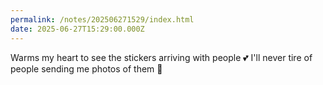 ```yaml
---
permalink: /notes/202506271529/index.html
date: 2025-06-27T15:29:00.000Z
---
```


Warms my heart to see the stickers arriving with people 💕 I'll never tire of people sending me photos of them 🙏